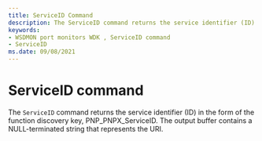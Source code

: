 ```yaml
---
title: ServiceID Command
description: The ServiceID command returns the service identifier (ID) in the form of the function discovery key.
keywords:
- WSDMON port monitors WDK , ServiceID command
- ServiceID
ms.date: 09/08/2021
---
```


# ServiceID command

The `ServiceID` command returns the service identifier (ID) in the form of the function discovery key, PNP\_PNPX\_ServiceID. The output buffer contains a NULL-terminated string that represents the URI.

